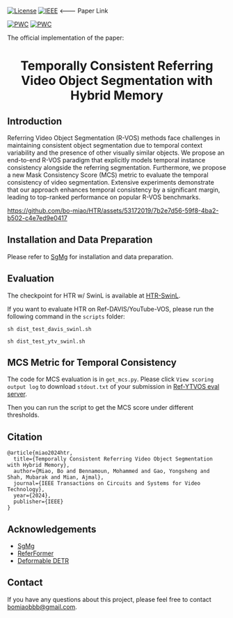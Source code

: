 [![License](https://img.shields.io/badge/license-CC--BY--NC%204.0-green)](https://creativecommons.org/licenses/by-nc/4.0/)
[![IEEE](https://img.shields.io/badge/IEEE-Paper-blue)](https://ieeexplore.ieee.org/document/10572009)
  <--- Paper Link

[![PWC](https://img.shields.io/endpoint.svg?url=https://paperswithcode.com/badge/towards-temporally-consistent-referring-video/referring-expression-segmentation-on-refer-1)](https://paperswithcode.com/sota/referring-expression-segmentation-on-refer-1?p=towards-temporally-consistent-referring-video)
[![PWC](https://img.shields.io/endpoint.svg?url=https://paperswithcode.com/badge/towards-temporally-consistent-referring-video/referring-expression-segmentation-on-davis)](https://paperswithcode.com/sota/referring-expression-segmentation-on-davis?p=towards-temporally-consistent-referring-video)


The official implementation of the paper: 

<div align="center">
<h1>
<b>
Temporally Consistent Referring Video Object Segmentation with Hybrid Memory 
</b>
</h1>
</div>


## Introduction

Referring Video Object Segmentation (R-VOS) methods face challenges in maintaining consistent object segmentation due to temporal context variability and the presence of other visually similar objects. 
We propose an end-to-end R-VOS paradigm that explicitly models temporal instance consistency alongside the referring segmentation. 
Furthermore, we propose a new Mask Consistency Score (MCS) metric to evaluate the temporal consistency of video segmentation. Extensive experiments demonstrate that our approach enhances temporal consistency by a significant margin, leading to top-ranked performance on popular R-VOS benchmarks.

https://github.com/bo-miao/HTR/assets/53172019/7b2e7d56-59f8-4ba2-b502-c4e7ed9e0417

## Installation and Data Preparation

Please refer to [SgMg](https://github.com/bo-miao/SgMg) for installation and data preparation.

## Evaluation

The checkpoint for HTR w/ SwinL is available at  [HTR-SwinL](https://drive.google.com/file/d/1dfUuU67NyHV302KfPYMw286nk5VebjG7/view?usp=sharing).

If you want to evaluate HTR on Ref-DAVIS/YouTube-VOS, please run the following command in the `scripts` folder:

```
sh dist_test_davis_swinl.sh
```

```
sh dist_test_ytv_swinl.sh
```

## MCS Metric for Temporal Consistency

The code for MCS evaluation is in `get_mcs.py`. 
Please click `View scoring output log` to download `stdout.txt` of your submission in [Ref-YTVOS eval server](https://codalab.lisn.upsaclay.fr/competitions/3282).

Then you can run the script to get the MCS score under different thresholds.

## Citation

```
@article{miao2024htr,
  title={Temporally Consistent Referring Video Object Segmentation with Hybrid Memory},
  author={Miao, Bo and Bennamoun, Mohammed and Gao, Yongsheng and Shah, Mubarak and Mian, Ajmal},
  journal={IEEE Transactions on Circuits and Systems for Video Technology},
  year={2024},
  publisher={IEEE}
}
```

## Acknowledgements

- [SgMg](https://github.com/bo-miao/SgMg)
- [ReferFormer](https://github.com/wjn922/ReferFormer)
- [Deformable DETR](https://github.com/fundamentalvision/Deformable-DETR)

## Contact
If you have any questions about this project, please feel free to contact bomiaobbb@gmail.com.



